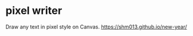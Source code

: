 pixel writer
============
Draw any text in pixel style on Canvas.
https://shm013.github.io/new-year/
